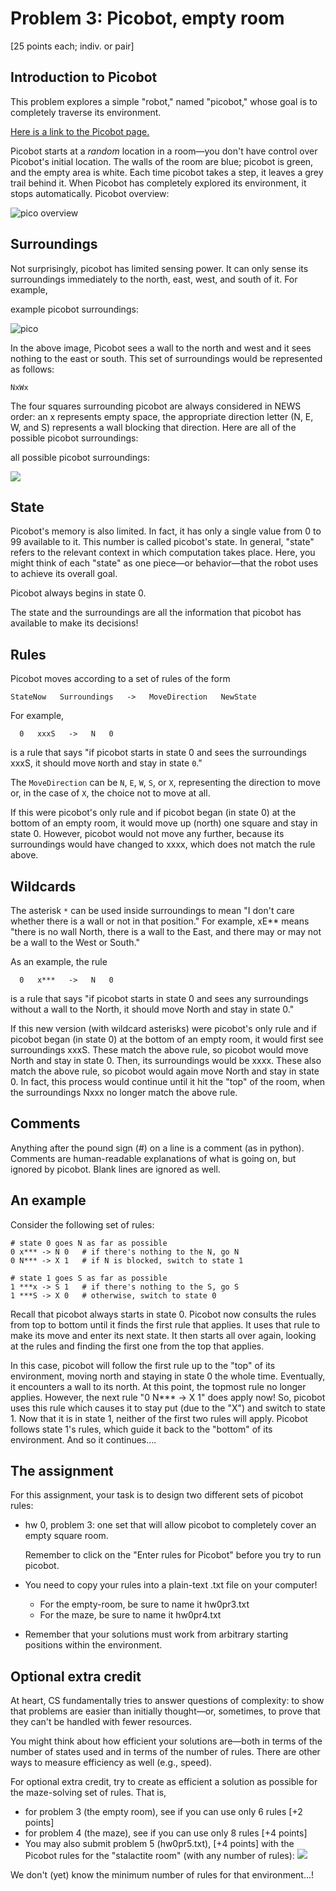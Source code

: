 # Problem 3: Picobot, empty room

[25 points each; indiv. or pair]

## Introduction to Picobot

This problem explores a simple "robot," named "picobot," whose goal is to completely traverse its environment.

[Here is a link to the Picobot page.](http://www.cs.hmc.edu/picobot)

Picobot starts at a *random* location in a room—you don't have control over Picobot's initial location. The walls of the room are blue; picobot is green, and the empty area is white. Each time picobot takes a step, it leaves a grey trail behind it. When Picobot has completely explored its environment, it stops automatically. Picobot overview: 

![pico overview](pico1.jpg)

## Surroundings

Not surprisingly, picobot has limited sensing power. It can only sense its surroundings immediately to the north, east, west, and south of it. For example,

example picobot surroundings: 

![pico](pico2.jpg)

In the above image, Picobot sees a wall to the north and west and it sees nothing to the east or south. This set of surroundings would be represented as follows:

    NxWx

The four squares surrounding picobot are always considered in NEWS order: an x represents empty space, the appropriate direction letter (N, E, W, and S) represents a wall blocking that direction. Here are all of the possible picobot surroundings:

all possible picobot surroundings: 

![](pico3.jpg)

## State

Picobot's memory is also limited. In fact, it has only a single value from 0 to 99 available to it. This number is called picobot's state. In general, "state" refers to the relevant context in which computation takes place. Here, you might think of each "state" as one piece—or behavior—that the robot uses to achieve its overall goal.

Picobot always begins in state 0.

The state and the surroundings are all the information that picobot has available to make its decisions!

## Rules

Picobot moves according to a set of rules of the form 

    StateNow   Surroundings   ->   MoveDirection   NewState 

For example, 

      0   xxxS   ->   N   0   

is a rule that says "if picobot starts in state 0 and sees the surroundings xxxS, it should move `N`orth and stay in state `0`."

The `MoveDirection` can be `N`, `E`, `W`, `S`, or `X`, representing the direction to move or, in the case of `X`, the choice not to move at all.

If this were picobot's only rule and if picobot began (in state 0) at the bottom of an empty room, it would move up (north) one square and stay in state 0. However, picobot would not move any further, because its surroundings would have changed to xxxx, which does not match the rule above.

## Wildcards

The asterisk `*` can be used inside surroundings to mean "I don't care whether there is a wall or not in that position." For example, xE** means "there is no wall North, there is a wall to the East, and there may or may not be a wall to the West or South."

As an example, the rule 

      0   x***   ->   N   0   

is a rule that says "if picobot starts in state 0 and sees any surroundings without a wall to the North, it should move North and stay in state 0."

If this new version (with wildcard asterisks) were picobot's only rule and if picobot began (in state 0) at the bottom of an empty room, it would first see surroundings xxxS. These match the above rule, so picobot would move North and stay in state 0. Then, its surroundings would be xxxx. These also match the above rule, so picobot would again move North and stay in state 0. In fact, this process would continue until it hit the "top" of the room, when the surroundings Nxxx no longer match the above rule.

## Comments

Anything after the pound sign (#) on a line is a comment (as in python). Comments are human-readable explanations of what is going on, but ignored by picobot. Blank lines are ignored as well.

## An example

Consider the following set of rules:

    # state 0 goes N as far as possible
    0 x*** -> N 0   # if there's nothing to the N, go N
    0 N*** -> X 1   # if N is blocked, switch to state 1

    # state 1 goes S as far as possible
    1 ***x -> S 1   # if there's nothing to the S, go S
    1 ***S -> X 0   # otherwise, switch to state 0

Recall that picobot always starts in state 0. Picobot now consults the rules from top to bottom until it finds the first rule that applies. It uses that rule to make its move and enter its next state. It then starts all over again, looking at the rules and finding the first one from the top that applies.

In this case, picobot will follow the first rule up to the "top" of its environment, moving north and staying in state 0 the whole time. Eventually, it encounters a wall to its north. At this point, the topmost rule no longer applies. However, the next rule "0 N*** -> X 1" does apply now! So, picobot uses this rule which causes it to stay put (due to the "X") and switch to state 1. Now that it is in state 1, neither of the first two rules will apply. Picobot follows state 1's rules, which guide it back to the "bottom" of its environment. And so it continues….


## The assignment

For this assignment, your task is to design two different sets of picobot rules:

- hw 0, problem 3: one set that will allow picobot to completely cover an empty square room. 

    Remember to click on the "Enter rules for Picobot" before you try to run picobot.

- You need to copy your rules into a plain-text .txt file on your computer!
    - For the empty-room, be sure to name it hw0pr3.txt
    - For the maze, be sure to name it hw0pr4.txt

- Remember that your solutions must work from arbitrary starting positions within the environment.

## Optional extra credit

At heart, CS fundamentally tries to answer questions of complexity: to show that problems are easier than initially thought—or, sometimes, to prove that they can't be handled with fewer resources.

You might think about how efficient your solutions are—both in terms of the number of states used and in terms of the number of rules. There are other ways to measure efficiency as well (e.g., speed).

For optional extra credit, try to create as efficient a solution as possible for the maze-solving set of rules. That is,

- for problem 3 (the empty room), see if you can use only 6 rules [+2 points]
- for problem 4 (the maze), see if you can use only 8 rules [+4 points]
- You may also submit problem 5 (hw0pr5.txt), [+4 points]  with the Picobot rules for the "stalactite room" (with any number of rules): 
    ![](picobotExCr.png)

We don't (yet) know the minimum number of rules for that environment...!
